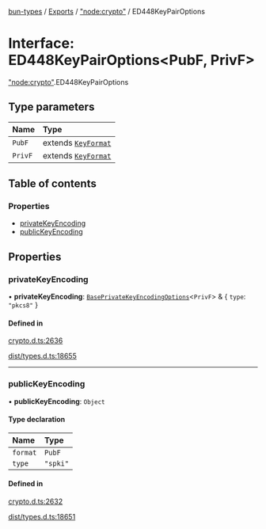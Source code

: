 [bun-types](https://github.com/oven-sh/bun-types/blob/master/api-docs/README.md) / [Exports](https://github.com/oven-sh/bun-types/blob/master/api-docs/modules.md) / ["node:crypto"](https://github.com/oven-sh/bun-types/blob/master/api-docs/modules/node_crypto_.md) / ED448KeyPairOptions

# Interface: ED448KeyPairOptions<PubF, PrivF\>

["node:crypto"](https://github.com/oven-sh/bun-types/blob/master/api-docs/modules/node_crypto_.md).ED448KeyPairOptions

## Type parameters

| Name | Type |
| :------ | :------ |
| `PubF` | extends [`KeyFormat`](https://github.com/oven-sh/bun-types/blob/master/api-docs/modules/crypto_.md#keyformat) |
| `PrivF` | extends [`KeyFormat`](https://github.com/oven-sh/bun-types/blob/master/api-docs/modules/crypto_.md#keyformat) |

## Table of contents

### Properties

- [privateKeyEncoding](https://github.com/oven-sh/bun-types/blob/master/api-docs/interfaces/node_crypto_.ED448KeyPairOptions.md#privatekeyencoding)
- [publicKeyEncoding](https://github.com/oven-sh/bun-types/blob/master/api-docs/interfaces/node_crypto_.ED448KeyPairOptions.md#publickeyencoding)

## Properties

### privateKeyEncoding

• **privateKeyEncoding**: [`BasePrivateKeyEncodingOptions`](https://github.com/oven-sh/bun-types/blob/master/api-docs/interfaces/crypto_.BasePrivateKeyEncodingOptions.md)<`PrivF`\> & { `type`: ``"pkcs8"``  }

#### Defined in

[crypto.d.ts:2636](https://github.com/valgaze/bun-types/blob/6f8dbf8/crypto.d.ts#L2636)

[dist/types.d.ts:18655](https://github.com/valgaze/bun-types/blob/6f8dbf8/dist/types.d.ts#L18655)

___

### publicKeyEncoding

• **publicKeyEncoding**: `Object`

#### Type declaration

| Name | Type |
| :------ | :------ |
| `format` | `PubF` |
| `type` | ``"spki"`` |

#### Defined in

[crypto.d.ts:2632](https://github.com/valgaze/bun-types/blob/6f8dbf8/crypto.d.ts#L2632)

[dist/types.d.ts:18651](https://github.com/valgaze/bun-types/blob/6f8dbf8/dist/types.d.ts#L18651)
